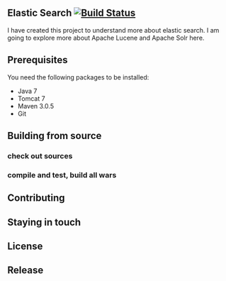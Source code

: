 ## Elastic Search [![Build Status](https://travis-ci.org/karasatishkumar/elasticsearch.svg?branch=master)](https://travis-ci.org/karasatishkumar/elasticsearch)
I have created this project to understand more about elastic search. I am going to explore more about Apache Lucene and Apache Solr here.

## Prerequisites
You need the following packages to be installed:
* Java 7
* Tomcat 7
* Maven 3.0.5
* Git


## Building from source

### check out sources

### compile and test, build all wars

## Contributing

## Staying in touch

## License

## Release
